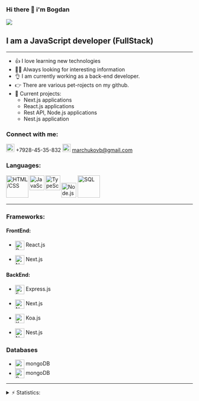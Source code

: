 ### Hi there 👋 i'm Bogdan
![](https://komarev.com/ghpvc/?username=BogdanMarchukov)



## I am a JavaScript developer (FullStack)

---

- 👍 I love learning new technologies
- 🧑‍🎓 Always looking for interesting information
- 👌 I am currently working as a back-end developer.
- 👉 There are various pet-rojects on my github.
- 🔭 Current projects:
    - Next.js applications
    - React.js applications
    - Rest API, Node.js applications
    - Nest.js application

### Connect with me:
<img  alt="phone" width="22px" src="https://i.pinimg.com/originals/74/fe/f2/74fef23e2e02b874f883b8fbd3847cc8.png" />  +7928-45-35-832
<img  alt="phone" width="22px" src="https://avatars.mds.yandex.net/i?id=561fcc9e15a6234ec3ac7ab991e21a40-5869446-images-thumbs&n=13" />  marchukovb@gmail.com


### Languages:
<img src = https://upload.wikimedia.org/wikipedia/commons/thumb/1/10/CSS3_and_HTML5_logos_and_wordmarks.svg/1582px-CSS3_and_HTML5_logos_and_wordmarks.svg.png alt="HTML/CSS" width="60" align="left"/>
<img src = "https://upload.wikimedia.org/wikipedia/commons/thumb/9/99/Unofficial_JavaScript_logo_2.svg/1024px-Unofficial_JavaScript_logo_2.svg.png" alt="JavaScript" width="40" align="left" />
<img src = "https://ui-avatars.com/api/?name=TOMMY+SHELBY&size=500&background=1f4182&color=fff&length=2&font-size=0.4" alt="TypeScript" width="40" align="left" />
<img src = "https://miro.medium.com/max/800/1*bc9pmTiyKR0WNPka2w3e0Q.png" alt="Node.js" width="40" />
<img src = "https://info-comp.ru/wp-content/uploads/images/stories/kartinki2/What_is_SQL_1.jpg" alt="SQL" width="60" />

---

### Frameworks:
#### FrontEnd:
- <img src = "https://www.phpro.be/media/440/download/react%404x.png?v=2" alt="React.js" width="25" align="center" /> React.js

- <img src = "https://logowiki.net/uploads/logo/n/next-js.svg" alt="Next.js" width="25" align="center" /> Next.js

#### BackEnd:
- <img src = "https://polyakovdmitriy.ru/wp-content/uploads/2019/10/Express.JS-%E2%80%93-An-Ideal-Node.JS-Framework-to-develop-Enterprise-Web-Applications.jpg" alt="Express.js" width="25" align="center" /> Express.js

- <img src = "https://logowiki.net/uploads/logo/n/next-js.svg" alt="Next.js" width="25" align="center" /> Next.js
- <img src = "https://miro.medium.com/max/1000/1*suXzT3k1lYrtR91XRDN7gA.png" alt="Koa.js" width="25" align="center" /> Koa.js
- <img src = "https://docs.nestjs.com/assets/logo-small.svg" alt="Nest.js" width="25" align="center" /> Nest.js
### Databases
- <img src = "https://yt3.ggpht.com/ytc/AKedOLR1ULhkE1KlBnOZi9RLmi2y0zskVvjom1YWwA8S=s900-c-k-c0x00ffffff-no-rj" alt="mongoDB" width="25" align="center" /> mongoDB
- <img src = "https://upload.wikimedia.org/wikipedia/commons/thumb/2/29/Postgresql_elephant.svg/640px-Postgresql_elephant.svg.png" alt="Postgresql" width="25" align="center" /> mongoDB
---
<details>
  <summary>⚡ Statistics:</summary>
   <img align="left" alt="codeSTACKr's GitHub Stats" src="https://github-readme-stats.vercel.app/api/top-langs/?username=BogdanMarchukov&langs_count=8&layout=compact" />
    <br />
    <img align="left" alt="codeSTACKr's GitHub Stats" src="https://github-readme-stats.vercel.app/api?username=BogdanMarchukov&show_icons=true" />
</details>




